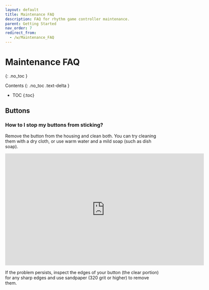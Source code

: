 ```yaml
---
layout: default
title: Maintenance FAQ
description: FAQ for rhythm game controller maintenance.
parent: Getting Started
nav_order: 7
redirect_from:
  - /w/Maintenance_FAQ 
---
```


# Maintenance FAQ
{: .no_toc }

Contents
{: .no_toc .text-delta }

- TOC
{:toc}

## Buttons

### How to I stop my buttons from sticking?

Remove the button from the housing and clean both. You can try cleaning them with a dry cloth, or use warm water and a mild soap (such as dish soap). 

<iframe width="640" height="360" src="https://www.youtube.com/embed/eIRsEVPeJUo" frameborder="0" allowfullscreen="1"></iframe>

If the problem persists, inspect the edges of your button (the clear portion) for any sharp edges and use sandpaper (320 grit or higher) to remove them. 